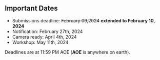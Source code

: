

## Important Dates

- Submissions deadline:        ~~February 09,2024~~ **extended to February 10, 2024**
- Notification:                February 27th, 2024
- Camera ready:     		April 4th, 2024
- Workshop:                     May 11th, 2024

Deadlines are at 11:59 PM AOE (**AOE** is anywhere on earth).
